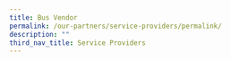 ```yaml
---
title: Bus Vendor
permalink: /our-partners/service-providers/permalink/
description: ""
third_nav_title: Service Providers
---
```

